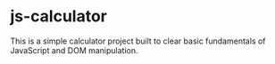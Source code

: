 # js-calculator
 This is a simple calculator project built to clear basic fundamentals of JavaScript and DOM manipulation.
